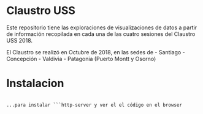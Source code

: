 # Claustro USS

Este repositorio tiene las exploraciones de visualizaciones de datos a partir de información recopilada en cada una de las cuatro sesiones del Claustro USS 2018.

El Claustro se realizó en Octubre de 2018, en las sedes de
    - Santiago
    - Concepción
    - Valdivia
    - Patagonia (Puerto Montt y Osorno)

# Instalacion
```npm install

...para instalar ```http-server y ver el el código en el browser